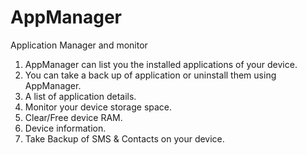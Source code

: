 # AppManager
Application Manager and monitor
1. AppManager can list you the installed applications of your device.
2. You can take a back up of application or uninstall them using AppManager.
3. A list of application details.
4. Monitor your device storage space.
5. Clear/Free device RAM.
6. Device information.
7. Take Backup of SMS & Contacts on your device.

